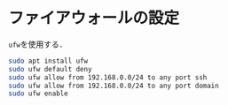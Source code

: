 # ファイアウォールの設定

`ufw`を使用する．

```bash
sudo apt install ufw
sudo ufw default deny
sudo ufw allow from 192.168.0.0/24 to any port ssh
sudo ufw allow from 192.168.0.0/24 to any port domain
sudo ufw enable
```
